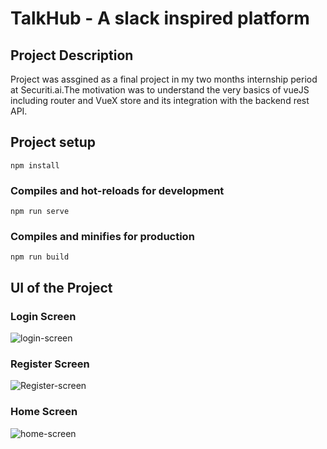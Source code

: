 # TalkHub - A slack inspired platform

## Project Description
Project was assgined as a final project in my two months internship period at Securiti.ai.The motivation was to understand the very basics of vueJS including router and VueX store and its integration with the backend rest API.

## Project setup
```
npm install
```

### Compiles and hot-reloads for development
```
npm run serve
```

### Compiles and minifies for production
```
npm run build
```

## UI of the Project

  ### Login Screen

   ![login-screen](https://user-images.githubusercontent.com/29493186/184323100-4fc1ae09-8d39-4c6d-83a4-95bf8003c83c.png)
  

  ### Register Screen

   ![Register-screen](https://user-images.githubusercontent.com/29493186/184323087-272a9a4d-763f-418f-afe6-07a27c2c0577.png)
  
  ### Home Screen

   ![home-screen](https://user-images.githubusercontent.com/29493186/184323096-4422b7b9-d4e1-4a10-a565-a8fe3acef4fe.png)

  
    
  
  

